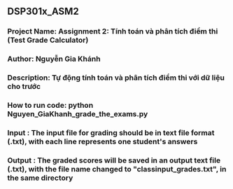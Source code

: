 ## DSP301x_ASM2

### Project Name: Assignment 2: Tính toán và phân tích điểm thi (Test Grade Calculator)
### Author: Nguyễn Gia Khánh
### Description: Tự động tính toán và phân tích điểm thi với dữ liệu cho trước
### How to run code:  python  Nguyen_GiaKhanh_grade_the_exams.py
### Input : The input file for grading should be in text file format (.txt), with each line represents one student's answers
### Output : The graded scores will be saved in an output text file (.txt), with the file name changed to "classinput_grades.txt", in the same directory
